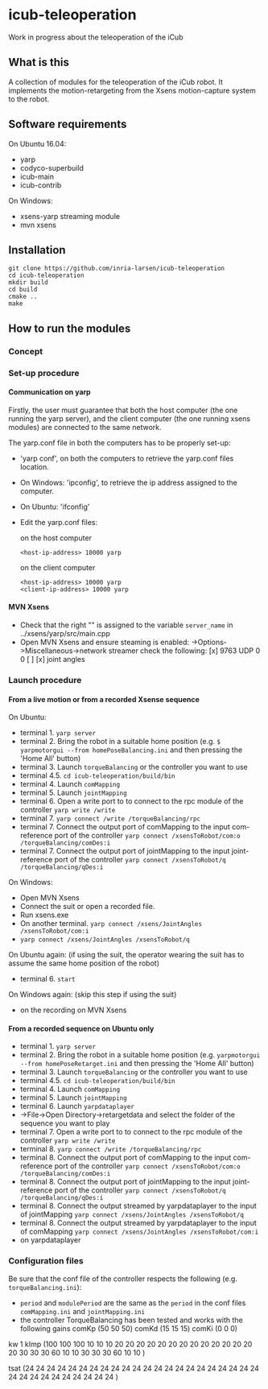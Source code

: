# icub-teleoperation

Work in progress about the teleoperation of the iCub

## What is this

A collection of modules for the teleoperation of the iCub robot.
It implements the motion-retargeting from the Xsens motion-capture system to the robot.


## Software requirements

On Ubuntu 16.04:
* yarp
* codyco-superbuild
* icub-main
* icub-contrib


On Windows:
* xsens-yarp streaming module
* mvn xsens

## Installation

```
git clone https://github.com/inria-larsen/icub-teleoperation
cd icub-teleoperation
mkdir build
cd build
cmake ..
make
```

## How to run the modules

### Concept

### Set-up procedure

#### Communication on yarp

Firstly, the user must guarantee that both the host computer (the one running the yarp server), and the client computer (the one running xsens modules) are connected to the same network.

The yarp.conf file in both the computers has to be properly set-up:
- 'yarp conf', on both the computers to retrieve the yarp.conf files location.
- On Windows: 'ipconfig', to retrieve the ip address assigned to the computer.
- On Ubuntu: 'ifconfig'
- Edit the yarp.conf files:
	
	on the host computer

	```
	<host-ip-address> 10000 yarp
	```

	on the client computer

	```
	<host-ip-address> 10000 yarp
	<client-ip-address> 10000 yarp
	```

#### MVN Xsens

- Check that the right "<client-ip-address>" is assigned to the variable `server_name` in ../xsens/yarp/src/main.cpp
- Open MVN Xsens and ensure steaming is enabled:
    ->Options->Miscellaneous->network streamer
    check the following:
     [x] <client-ipaddress> 9763 UDP 0 0 [ ]
     [x] joint angles



### Launch procedure

#### From a live motion or from a recorded Xsense sequence 

On Ubuntu:
- terminal 1. `yarp server`
- terminal 2. Bring the robot in a suitable home position (e.g. `$ yarpmotorgui --from homePoseBalancing.ini` and then pressing the 'Home All' button)
- terminal 3. Launch `torqueBalancing` or the controller you want to use
- terminal 4.5. `cd icub-teleoperation/build/bin`
- terminal 4. Launch `comMapping`
- terminal 5. Launch `jointMapping`
- terminal 6. Open a write port to to connect to the rpc module of the controller `yarp write /write`
- terminal 7. `yarp connect /write /torqueBalancing/rpc`
- terminal 7. Connect the output port of comMapping to the input com-reference port of the controller `yarp connect /xsensToRobot/com:o /torqueBalancing/comDes:i`
- terminal 7. Connect the output port of jointMapping to the input joint-reference port of the controller `yarp connect /xsensToRobot/q /torqueBalancing/qDes:i`

On Windows:
- Open MVN Xsens
- Connect the suit or open a recorded file.
- Run xsens.exe
- On another terminal. `yarp connect /xsens/JointAngles /xsensToRobot/com:i`
- `yarp connect /xsens/JointAngles /xsensToRobot/q`

On Ubuntu again: (if using the suit, the operator wearing the suit has to assume the same home position of the robot)
- terminal 6. `start`

On Windows again: (skip this step if using the suit)
- <Play button> on the recording on MVN Xsens


#### From a recorded sequence on Ubuntu only 

- terminal 1. `yarp server`
- terminal 2. Bring the robot in a suitable home position (e.g. `yarpmotorgui --from homePoseRetarget.ini` and then pressing the 'Home All' button)
- terminal 3. Launch `torqueBalancing` or the controller you want to use
- terminal 4.5. `cd icub-teleoperation/build/bin`
- terminal 4. Launch `comMapping`
- terminal 5. Launch `jointMapping`
- terminal 6. Launch `yarpdataplayer`
- ->File->Open Directory->retargetdata and select the folder of the sequence you want to play
- terminal 7. Open a write port to to connect to the rpc module of the controller `yarp write /write`
- terminal 8. `yarp connect /write /torqueBalancing/rpc`
- terminal 8. Connect the output port of comMapping to the input com-reference port of the controller `yarp connect /xsensToRobot/com:o /torqueBalancing/comDes:i`
- terminal 8. Connect the output port of jointMapping to the input joint-reference port of the controller `yarp connect /xsensToRobot/q /torqueBalancing/qDes:i`
- terminal 8. Connect the output streamed by yarpdataplayer to the input of jointMapping `yarp connect /xsens/JointAngles /xsensToRobot/q`
- terminal 8. Connect the output streamed by yarpdataplayer to the input of comMapping `yarp connect /xsens/JointAngles /xsensToRobot/com:i`
- <Play button> on yarpdataplayer


### Configuration files

Be sure that the conf file of the controller respects the following (e.g. `torqueBalancing.ini`):
- `period` and `modulePeriod` are the same as the `period` in the conf files `comMapping.ini` and `jointMapping.ini`
- the controller TorqueBalancing has been tested and works with the following gains
comKp       (50 50 50)
comKd       (15 15 15)
comKi       (0 0 0)

kw          1
kImp        (100 100 100    10 10 10    20 20 20 20 20 20 20   20 20 20 20 20 20 20   30 30 30 60 10 10      30 30 30 60 10 10 )

tsat        (24 24 24    24 24 24    24 24 24 24 24 24 24   24 24 24 24 24 24 24   24 24 24 24 24 24      24 24 24 24 24 24 )


